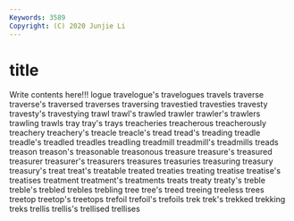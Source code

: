 ```yaml
---
Keywords: 3589
Copyright: (C) 2020 Junjie Li
---
```


# title

Write contents here!!!
logue 
travelogue's 
travelogues 
travels 
traverse 
traverse's 
traversed 
traverses 
traversing
travestied 
travesties 
travesty 
travesty's 
travestying 
trawl 
trawl's 
trawled 
trawler 
trawler's
trawlers 
trawling 
trawls 
tray 
tray's 
trays 
treacheries 
treacherous 
treacherously 
treachery
treachery's 
treacle 
treacle's 
tread 
tread's 
treading 
treadle 
treadle's 
treadled 
treadles
treadling 
treadmill 
treadmill's 
treadmills 
treads 
treason 
treason's 
treasonable 
treasonous 
treasure
treasure's 
treasured 
treasurer 
treasurer's 
treasurers 
treasures 
treasuries 
treasuring 
treasury 
treasury's
treat 
treat's 
treatable 
treated 
treaties 
treating 
treatise 
treatise's 
treatises 
treatment
treatment's 
treatments 
treats 
treaty 
treaty's 
treble 
treble's 
trebled 
trebles 
trebling
tree 
tree's 
treed 
treeing 
treeless 
trees 
treetop 
treetop's 
treetops 
trefoil
trefoil's 
trefoils 
trek 
trek's 
trekked 
trekking 
treks 
trellis 
trellis's 
trellised
trellises 
